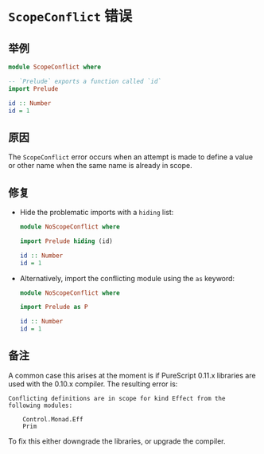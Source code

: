 # `ScopeConflict` 错误

## 举例

```purescript
module ScopeConflict where

-- `Prelude` exports a function called `id`
import Prelude

id :: Number
id = 1
```

## 原因

The `ScopeConflict` error occurs when an attempt is made to define a value or other name when the same name is already in scope.

## 修复

- Hide the problematic imports with a `hiding` list:

    ```purescript
    module NoScopeConflict where

    import Prelude hiding (id)

    id :: Number
    id = 1
    ```

- Alternatively, import the conflicting module using the `as` keyword:

    ```purescript
    module NoScopeConflict where

    import Prelude as P

    id :: Number
    id = 1
    ```

## 备注

A common case this arises at the moment is if PureScript 0.11.x libraries are used with the 0.10.x compiler. The resulting error is:

```
Conflicting definitions are in scope for kind Effect from the following modules:

    Control.Monad.Eff
    Prim
```

To fix this either downgrade the libraries, or upgrade the compiler.

